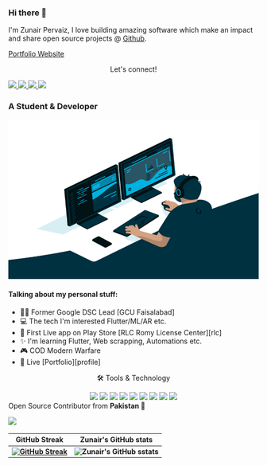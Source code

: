 
<link rel="stylesheet" href="../css/social-circles.min.css">

### Hi there 👋

<p>I'm Zunair Pervaiz, I love building amazing software which make an impact and share open source projects @ <a href="https://github.com/zunairpervaiz">Github</a>.</p>

<p><a href="http://zunairpervaiz.github.io/">Portfolio Website</a></p>
<p align="center">Let's connect!</p>
<p>
<a href="https://www.facebook.com/zunair.pervaiz/">
    <img src="https://img.shields.io/badge/Facebook-1877F2?style=for-the-badge&logo=facebook&logoColor=white" />
</a>
<a href="https://www.twitter.com/zunair.pervaiz/">
    <img src="https://img.shields.io/badge/Twitter-1DA1F2?style=for-the-badge&logo=twitter&logoColor=white" />
</a>
<a href="https://zunairpervaiz.github.io/">
    <img src="https://img.shields.io/badge/Portfolio-12100E?style=for-the-badge&logo=medium&logoColor=white" />
</a>
<a href="https://stackoverflow.com/users/12297382/zunairpervaiz">
    <img src="https://img.shields.io/badge/Stack_Overflow-FE7A16?style=for-the-badge&logo=stack-overflow&logoColor=white" />
</a>
 </p>

### A Student & Developer

<img alt="GIF" src="coding.gif" width="100%" height="320" />

#### Talking about my personal stuff:
- 🙋‍♂️ Former Google DSC Lead [GCU Faisalabad]
- 💻 The tech I'm interested Flutter/ML/AR etc.
- 📱 First Live app on Play Store [RLC Romy License Center][rlc]
- ✨ I'm learning Flutter, Web scrapping, Automations etc.
- 🎮 COD Modern Warfare
- 📄 Live [Portfolio][profile]

<div align="center">
<p align="center">🛠 Tools & Technology</p>

<img src="https://img.shields.io/badge/Flutter-02569B?style=for-the-badge&logo=flutter&logoColor=white" />
<img src="https://img.shields.io/badge/Dart-0175C2?style=for-the-badge&logo=dart&logoColor=white" />
<img src="https://img.shields.io/badge/firebase-ffca28?style=for-the-badge&logo=firebase&logoColor=black" />
<img src="https://img.shields.io/badge/Python-FFD43B?style=for-the-badge&logo=python&logoColor=darkgreen" />
<img src="https://img.shields.io/badge/Git-F05032?style=for-the-badge&logo=git&logoColor=white" />
<img src="https://img.shields.io/badge/Adobe%20XD-FF61F6?style=for-the-badge&logo=Adobe%20XD&logoColor=white" />
<img src="https://img.shields.io/badge/-c++-black?style=for-the-badge&logo=c%2B%2B&logoColor=white" />
<!-- <img src="https://img.shields.io/badge/Java-white?style=for-the-badge&
logo=Java&logoColor=black" /> -->
<img src="https://img.shields.io/badge/-ReactJs-61DAFB?style=for-the-badge&logo=react&logoColor=white" />
<img src="https://img.shields.io/badge/-ReactNative-black?style=for-the-badge&logo=react&logoColor=white" />
</div>
Open Source Contributor from <b>Pakistan<b> 💚 

![](https://visitor-badge.glitch.me/badge?page_id=zunairpervaiz)
   

GitHub Streak             |  Zunair's GitHub stats
:-------------------------:|:-------------------------:
 [![GitHub Streak](https://github-readme-streak-stats.herokuapp.com?user=zunairpervaiz&theme=dracula&hide_border=true)](https://git.io/streak-stats) | ![Zunair's GitHub sstats](https://github-readme-stats.vercel.app/api?username=zunairpervaiz&count_private=true&theme=radical)
